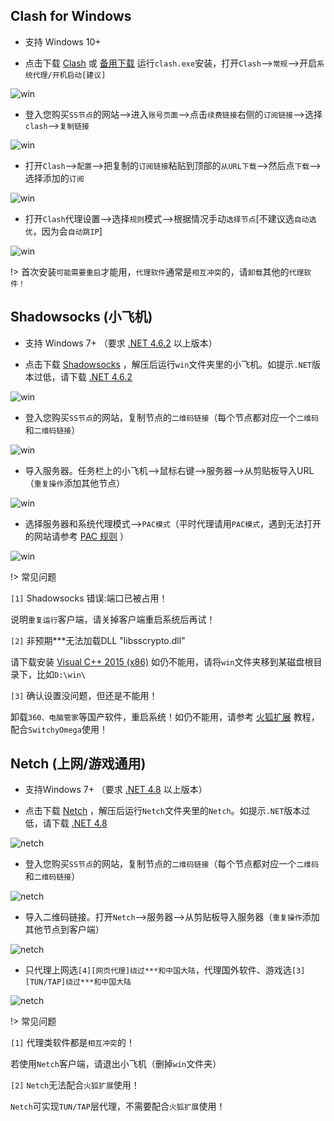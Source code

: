 ## Clash for Windows

* 支持 Windows 10+

* 点击下载 <a href="media/win/clash.exe" target="_blank">Clash</a> 或 <a href="https://github.com/Fndroid/clash_for_windows_pkg" target="_blank">备用下载</a> 运行`clash.exe`安装，打开`Clash`-->`常规`-->开启`系统代理/开机启动[建议]`

![win](media/win/cfw_1.jpg ':size=720')

* 登入您购买`SS节点`的网站-->进入`账号页面`-->点击`续费链接`右侧的`订阅链接`-->选择`clash`-->`复制链接`

![win](media/win/cfw_2.jpg ':size=720')

* 打开`Clash`-->`配置`-->把复制的`订阅链接`粘贴到顶部的`从URL下载`-->然后点`下载`-->选择添加的`订阅`

![win](media/win/cfw_3.jpg ':size=720')

* 打开`Clash`代理设置-->选择`规则`模式-->根据情况手动`选择节点`[不建议选`自动选优`，因为会`自动跳IP`]

![win](media/win/cfw_4.jpg ':size=720')

!> 首次安装`可能需要重启`才能用，`代理软件`通常是`相互冲突`的，请`卸载`其他的`代理软件！`

## Shadowsocks (小飞机)

* 支持 Windows 7+ （要求 [.NET 4.6.2](https://download.visualstudio.microsoft.com/download/pr/8e396c75-4d0d-41d3-aea8-848babc2736a/80b431456d8866ebe053eb8b81a168b3/ndp462-kb3151800-x86-x64-allos-enu.exe) 以上版本）

* 点击下载 <a href="media/win/win.zip" target="_blank">Shadowsocks</a> ，解压后运行`win`文件夹里的小飞机。如提示`.NET`版本过低，请下载 [.NET 4.6.2 ](https://download.visualstudio.microsoft.com/download/pr/8e396c75-4d0d-41d3-aea8-848babc2736a/80b431456d8866ebe053eb8b81a168b3/ndp462-kb3151800-x86-x64-allos-enu.exe)

![win](media/win/ss_1.jpg ':size=720')

* 登入您购买`SS节点`的网站，复制节点的`二维码链接`（每个节点都对应一个`二维码`和`二维码链接`）

![win](media/win/ss_2.jpg ':size=720')

* 导入服务器。任务栏上的小飞机-->鼠标右键-->服务器-->从剪贴板导入URL（`重复操作`添加其他节点）

![win](media/win/ss_3.jpg ':size=720')

* 选择服务器和系统代理模式-->`PAC模式`（平时代理请用`PAC模式`，遇到无法打开的网站请参考 [PAC 规则](pac) ）

![win](media/win/ss_4.jpg ':size=720')

!> 常见问题

`[1]` Shadowsocks 错误:端口已被占用！

说明`重复运行`客户端，请关掉客户端重启系统后再试！

`[2]` 非预期***无法加载DLL "libsscrypto.dll"

请下载安装 [Visual C++ 2015 (x86)](https://download.microsoft.com/download/6/A/A/6AA4EDFF-645B-48C5-81CC-ED5963AEAD48/vc_redist.x86.exe) 如仍不能用，请将`win`文件夹移到某磁盘根目录下，比如`D:\win\`

`[3]` 确认设置没问题，但还是不能用！

卸载`360、电脑管家`等国产软件，重启系统！如仍不能用，请参考 [火狐扩展](firefox) 教程，配合`SwitchyOmega`使用！

## Netch (上网/游戏通用) 

* 支持Windows 7+ （要求 [.NET 4.8](https://download.visualstudio.microsoft.com/download/pr/2d6bb6b2-226a-4baa-bdec-798822606ff1/8494001c276a4b96804cde7829c04d7f/ndp48-x86-x64-allos-enu.exe) 以上版本）

* 点击下载 <a href="media/win/netch.zip" target="_blank">Netch</a> ，解压后运行`Netch`文件夹里的`Netch`。如提示`.NET`版本过低，请下载 [.NET 4.8 ](https://download.visualstudio.microsoft.com/download/pr/2d6bb6b2-226a-4baa-bdec-798822606ff1/8494001c276a4b96804cde7829c04d7f/ndp48-x86-x64-allos-enu.exe)

![netch](media/win/nc_1.jpg ':size=720')

* 登入您购买`SS节点`的网站，复制节点的`二维码链接`（每个节点都对应一个`二维码`和`二维码链接`）

![netch](media/win/nc_2.jpg ':size=720')

* 导入二维码链接。打开`Netch`-->服务器-->从剪贴板导入服务器（`重复操作`添加其他节点到客户端）

![netch](media/win/nc_3.jpg ':size=720')

* 只代理上网选`[4][网页代理]绕过***和中国大陆`，代理国外软件、游戏选`[3][TUN/TAP]绕过***和中国大陆`

![netch](media/win/nc_4.jpg ':size=720')

!> 常见问题

`[1]` 代理类软件都是`相互冲突`的！

若使用`Netch`客户端，请退出小飞机（删掉`win`文件夹）

`[2]` `Netch`无法配合`火狐扩展`使用！

`Netch`可实现`TUN/TAP`层代理，不需要配合`火狐扩展`使用！
